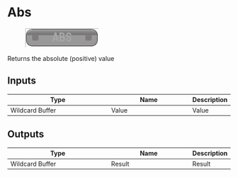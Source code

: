 # Abs

<div align="left" data-full-width="false">

<figure><img src="Abs.png" alt=""><figcaption></figcaption></figure>

</div>

Returns the absolute (positive) value

## Inputs

<table>
<thead><tr><th width="250">Type</th><th width="200">Name</th><th>Description</th></tr></thead>
<tbody>
<tr><td>Wildcard Buffer</td><td>Value</td><td>Value</td></tr>
</tbody>
</table>

## Outputs

<table>
<thead><tr><th width="250">Type</th><th width="200">Name</th><th>Description</th></tr></thead>
<tbody>
<tr><td>Wildcard Buffer</td><td>Result</td><td>Result</td></tr>
</tbody>
</table>
